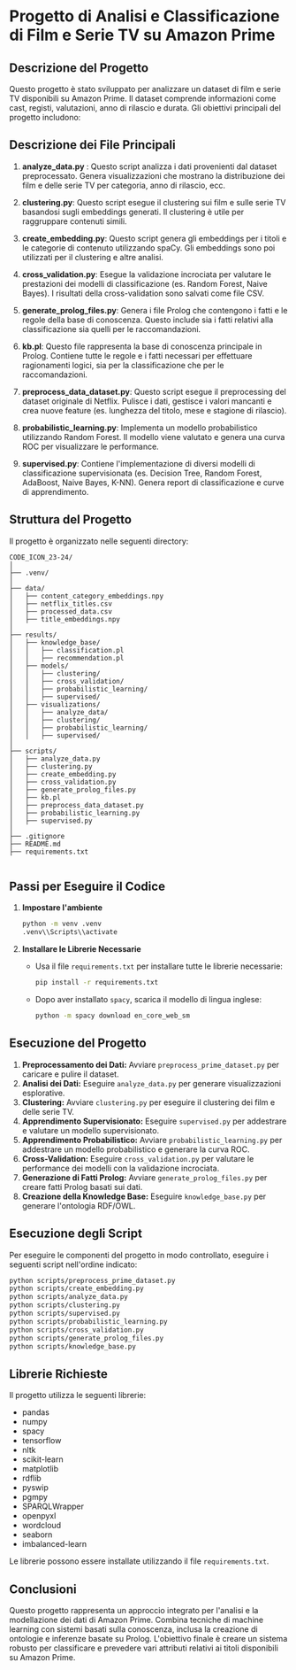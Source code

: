 # Progetto di Analisi e Classificazione di Film e Serie TV su Amazon Prime

## Descrizione del Progetto

Questo progetto è stato sviluppato per analizzare un dataset di film e serie TV disponibili su Amazon Prime. Il dataset comprende informazioni come cast, registi, valutazioni, anno di rilascio e durata. Gli obiettivi principali del progetto includono:

## Descrizione dei File Principali

1. **analyze_data.py** :
    Questo script analizza i dati provenienti dal dataset preprocessato. Genera visualizzazioni che mostrano la distribuzione dei film e delle serie TV per categoria, anno di rilascio, ecc.

2. **clustering.py**:
    Questo script esegue il clustering sui film e sulle serie TV basandosi sugli embeddings generati. Il clustering è utile per raggruppare contenuti simili.

3. **create_embedding.py**:
    Questo script genera gli embeddings per i titoli e le categorie di contenuto utilizzando spaCy. Gli embeddings sono poi utilizzati per il clustering e altre analisi.

4. **cross_validation.py**:
    Esegue la validazione incrociata per valutare le prestazioni dei modelli di classificazione (es. Random Forest, Naive Bayes). I risultati della cross-validation sono salvati come file CSV.

5. **generate_prolog_files.py**:
    Genera i file Prolog che contengono i fatti e le regole della base di conoscenza. Questo include sia i fatti relativi alla classificazione sia quelli per le raccomandazioni.

6. **kb.pl**:
    Questo file rappresenta la base di conoscenza principale in Prolog. Contiene tutte le regole e i fatti necessari per effettuare ragionamenti logici, sia per la classificazione che per le raccomandazioni.

7. **preprocess_data_dataset.py**:
    Questo script esegue il preprocessing del dataset originale di Netflix. Pulisce i dati, gestisce i valori mancanti e crea nuove feature (es. lunghezza del titolo, mese e stagione di rilascio).

8. **probabilistic_learning.py**:
    Implementa un modello probabilistico utilizzando Random Forest. Il modello viene valutato e genera una curva ROC per visualizzare le performance.

9. **supervised.py**:
    Contiene l'implementazione di diversi modelli di classificazione supervisionata (es. Decision Tree, Random Forest, AdaBoost, Naive Bayes, K-NN). Genera report di classificazione e curve di apprendimento.

## Struttura del Progetto

Il progetto è organizzato nelle seguenti directory:

```
CODE_ICON_23-24/
│
├── .venv/
│
├── data/
│   ├── content_category_embeddings.npy
│   ├── netflix_titles.csv
│   ├── processed_data.csv
│   ├── title_embeddings.npy
│
├── results/
│   ├── knowledge_base/
│   │   ├── classification.pl
│   │   ├── recommendation.pl
│   ├── models/
│   │   ├── clustering/
│   │   ├── cross_validation/
│   │   ├── probabilistic_learning/
│   │   ├── supervised/
│   ├── visualizations/
│   │   ├── analyze_data/
│   │   ├── clustering/
│   │   ├── probabilistic_learning/
│   │   ├── supervised/
│
├── scripts/
│   ├── analyze_data.py
│   ├── clustering.py
│   ├── create_embedding.py
│   ├── cross_validation.py
│   ├── generate_prolog_files.py
│   ├── kb.pl
│   ├── preprocess_data_dataset.py
│   ├── probabilistic_learning.py
│   ├── supervised.py
│
├── .gitignore
├── README.md
├── requirements.txt


```

## Passi per Eseguire il Codice

1. **Impostare l'ambiente**
    
    ```bash
    python -m venv .venv
    .venv\\Scripts\\activate
    
    ```
    
2. **Installare le Librerie Necessarie**
    - Usa il file `requirements.txt` per installare tutte le librerie necessarie:
        
        ```bash
        pip install -r requirements.txt
        
        ```
        
    - Dopo aver installato `spacy`, scarica il modello di lingua inglese:
        
        ```bash
        python -m spacy download en_core_web_sm
        
        ```
        

## Esecuzione del Progetto

1. **Preprocessamento dei Dati:** Avviare `preprocess_prime_dataset.py` per caricare e pulire il dataset.
2. **Analisi dei Dati:** Eseguire `analyze_data.py` per generare visualizzazioni esplorative.
3. **Clustering:** Avviare `clustering.py` per eseguire il clustering dei film e delle serie TV.
4. **Apprendimento Supervisionato:** Eseguire `supervised.py` per addestrare e valutare un modello supervisionato.
5. **Apprendimento Probabilistico:** Avviare `probabilistic_learning.py` per addestrare un modello probabilistico e generare la curva ROC.
6. **Cross-Validation:** Eseguire `cross_validation.py` per valutare le performance dei modelli con la validazione incrociata.
7. **Generazione di Fatti Prolog:** Avviare `generate_prolog_files.py` per creare fatti Prolog basati sui dati.
8. **Creazione della Knowledge Base:** Eseguire `knowledge_base.py` per generare l'ontologia RDF/OWL.

## Esecuzione degli Script

Per eseguire le componenti del progetto in modo controllato, eseguire i seguenti script nell'ordine indicato:

```bash
python scripts/preprocess_prime_dataset.py
python scripts/create_embedding.py
python scripts/analyze_data.py
python scripts/clustering.py
python scripts/supervised.py
python scripts/probabilistic_learning.py
python scripts/cross_validation.py
python scripts/generate_prolog_files.py
python scripts/knowledge_base.py

```

## Librerie Richieste

Il progetto utilizza le seguenti librerie:

- pandas
- numpy
- spacy
- tensorflow
- nltk
- scikit-learn
- matplotlib
- rdflib
- pyswip
- pgmpy
- SPARQLWrapper
- openpyxl
- wordcloud
- seaborn
- imbalanced-learn

Le librerie possono essere installate utilizzando il file `requirements.txt`.

## Conclusioni

Questo progetto rappresenta un approccio integrato per l'analisi e la modellazione dei dati di Amazon Prime. Combina tecniche di machine learning con sistemi basati sulla conoscenza, inclusa la creazione di ontologie e inferenze basate su Prolog. L'obiettivo finale è creare un sistema robusto per classificare e prevedere vari attributi relativi ai titoli disponibili su Amazon Prime.